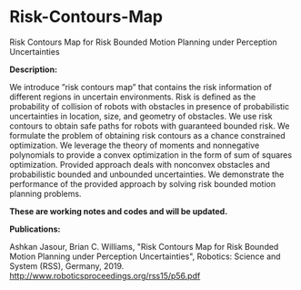 # Risk-Contours-Map
Risk Contours Map for Risk Bounded Motion Planning under Perception Uncertainties


**Description:**


We introduce ”risk contours map” that contains the risk information of different regions in uncertain environments. Risk is defined as the probability of collision of robots with obstacles in presence of probabilistic uncertainties in location, size, and geometry of obstacles. We use risk contours to obtain safe paths for robots with guaranteed bounded risk. We formulate the
problem of obtaining risk contours as a chance constrained optimization. We leverage the theory of moments and
nonnegative polynomials to provide a convex optimization in the form of sum of squares optimization. Provided approach deals with nonconvex obstacles and probabilistic bounded and unbounded uncertainties. We demonstrate the performance of the provided approach by solving risk bounded motion planning problems.


**These are working notes and codes and will be updated.**


**Publications:**

Ashkan Jasour, Brian C. Williams, "Risk Contours Map for Risk Bounded Motion Planning under Perception Uncertainties", Robotics: Science and System (RSS), Germany, 2019. 
http://www.roboticsproceedings.org/rss15/p56.pdf

